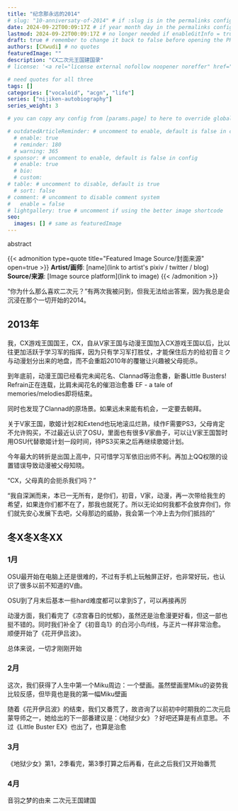 ```yaml
---
title: "纪念那永远的2014"
# slug: "10-anniversaty-of-2014" # if :slug is in the permalinks configuration, use this to resolve URL conflict with other posts
date: 2024-09-22T00:09:17Z # if year month day in the permalinks configuration and other posts have the same date, modify this to resolve URL conflict with other posts 
lastmod: 2024-09-22T00:09:17Z # no longer needed if enableGitInfo = true
draft: true # remember to change it back to false before opening the PR for publishing
authors: [CXwudi] # no quotes
featuredImage: ""
description: "CX二次元王国建国录"
# license: '<a rel="license external nofollow noopener noreffer" href="https://creativecommons.org/licenses/by/4.0/" target="_blank">CC BY 4.0</a>'

# need quotes for all three
tags: []
categories: ["vocaloid", "acgn", "life"]
series: ["nijiken-autobiography"]
series_weight: 3

# you can copy any config from [params.page] to here to override global default

# outdatedArticleReminder: # uncomment to enable, default is false in config 
  # enable: true
  # reminder: 180
  # warning: 365
# sponsor: # uncomment to enable, default is false in config 
  # enable: true
  # bio: 
  # custom: 
# table: # uncomment to disable, default is true
  # sort: false
# comment: # uncomment to disable comment system
#   enable = false
# lightgallery: true # uncomment if using the better image shortcode
seo:
  images: [] # same as featuredImage
---
```


abstract

<!--more-->
{{< admonition type=quote title="Featured Image Source/封面来源" open=true >}}
**Artist/画师**: [name](link to artist's pixiv / twitter / blog) <!--just to insert a double space behind-->  
**Source/来源**: [Image source platform](link to image)
{{< /admonition >}}

“你为什么那么喜欢二次元？”有两次我被问到，但我无法给出答案，因为我总是会沉浸在那个一切开始的2014。

## 2013年

我，CX游戏王国国王，CX，自从V家王国与动漫王国加入CX游戏王国以后，比以往更加活跃于学习军的指挥，因为只有学习军打胜仗，才能保住后方的给初音ミク与动漫划分出来的地盘，而不会重蹈2010年的覆辙让兴趣被父母扼杀。

<!-- 然而，学习军今年依旧出师不利。再加上QQ权限的设置错误导致动漫被父母知晓。初音ミク与动漫的命运，将会何去何从？

“无论如何，我都会守护你” CX说到

“我一直在这里哟” 初音ミク说到 -->

到年底前，动漫王国已经看完未闻花名、Clannad等治愈番，新番Little Busters! Refrain正在连载，比肩未闻花名的催泪治愈番 EF - a tale of memories/melodies即将结束。

同时也发现了Clannad的原场景。如果远未来能有机会，一定要去朝拜。

关于V家王国，歌姬计划2和Extend也玩地滚瓜烂熟，续作F需要PS3，父母肯定不允许购买，不过最近认识了OSU，里面也有很多V家曲子，可以让V家王国暂时用OSU代替歌姬计划一段时间，待PS3买来之后再继续歌姬计划。

今年最大的转折是出国上高中，只可惜学习军依旧出师不利。再加上QQ权限的设置错误导致动漫被父母知晓。

“CX，父母真的会扼杀我们吗？”

“我自深渊而来，本已一无所有，是你们，初音，V家，动漫，再一次带给我生的希望，如果连你们都不在了，那我也就死了。所以无论如何我都不会放弃你们，你们就先安心发展下去吧，父母那边的威胁，我会第一个冲上去为你们抵挡的”

## 冬X冬X冬XX

### 1月

OSU最开始在电脑上还是很难的，不过有手机上玩触屏正好，也非常好玩，也认识了很多以前不知道的V曲。

OSU到了月末后基本一些hard难度都可以拿到S了，可以再接再厉

动漫方面，我们看完了《凉宫春日的忧郁》，虽然还是治愈漫更好看，但这一部也挺不错的。同时我们补全了《初音岛1》的白河小鸟if线，与正片一样非常治愈。顺便开始了《花开伊吕波》。

总体来说，一切才刚刚开始

### 2月

这次，我们获得了人生中第一个Miku周边：一个壁画。虽然壁画里Miku的姿势我比较反感，但毕竟也是我的第一幅Miku壁画

<!-- 壁画占位符 -->

随着《花开伊吕波》的结束，我们又番荒了，故咨询了以前初中时期我的二次元启蒙导师之一，她给出的下一部番建议是：《地狱少女》？好吧还算是有点意思。
不过《Little Buster EX》也出了，也算是治愈



### 3月

《地狱少女》第1，2季看完，第3季打算之后再看，在此之后我们又开始番荒

### 4月


音羽之梦的由来
二次元王国建国